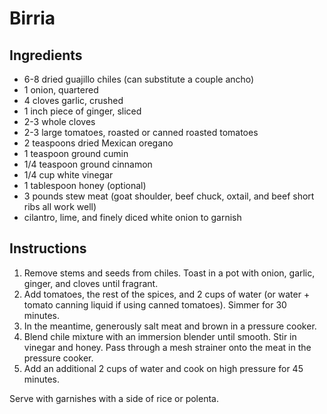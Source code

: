 # Birria

## Ingredients

- 6-8 dried guajillo chiles (can substitute a couple ancho)
- 1 onion, quartered
- 4 cloves garlic, crushed
- 1 inch piece of ginger, sliced
- 2-3 whole cloves
- 2-3 large tomatoes, roasted or canned roasted tomatoes
- 2 teaspoons dried Mexican oregano
- 1 teaspoon ground cumin
- 1/4 teaspoon ground cinnamon
- 1/4 cup white vinegar
- 1 tablespoon honey (optional)
- 3 pounds stew meat (goat shoulder, beef chuck, oxtail, and beef short ribs all work well)
- cilantro, lime, and finely diced white onion to garnish

## Instructions

1. Remove stems and seeds from chiles. Toast in a pot with onion, garlic, ginger, and cloves until fragrant.
2. Add tomatoes, the rest of the spices, and 2 cups of water (or water + tomato canning liquid if using canned tomatoes). Simmer for 30 minutes.
3. In the meantime, generously salt meat and brown in a pressure cooker.
4. Blend chile mixture with an immersion blender until smooth. Stir in vinegar and honey. Pass through a mesh strainer onto the meat in the pressure cooker.
5. Add an additional 2 cups of water and cook on high pressure for 45 minutes.

Serve with garnishes with a side of rice or polenta.
